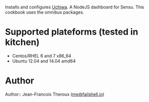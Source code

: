 Installs and configures [Uchiwa](https://github.com/sensu/uchiwa). A NodeJS dashboard for Sensu. This cookbook uses the omnibus packages.

# Supported plateforms (tested in kitchen)

+ Centos/RHEL 6 and 7 x86_64
+ Ubuntu 12.04 and 14.04 amd64

# Author

Author:: Jean-Francois Theroux (<me@failshell.io>)
